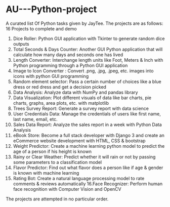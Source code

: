 # AU---Python-project
A curated list Of Python tasks given by JayTee.
The projects are as follows:
16 Projects to complete and demo
1. Dice Roller: Python GUI application with Tkinter to generate random dice outputs
2. Total Seconds & Days Counter: Another GUI Python application that will calculate how many days and seconds one has lived
3. Length Converter: Interchange length units like Foot, Meters & Inch with Python programming through a Python GUI application
4. Image to Icon Converter : Convert .png, .jpg, .jpeg, etc. images into icons with python GUI programming
5. Random element selector: Pass a certain number of choices like a blue dress or red dress and get a decision picked
6. Data Analysis: Analyze data with NumPy and pandas library
7. Data Visualization: Plot different visuals of data like bar charts, pie charts, graphs, area plots, etc. with matplotlib
8. Trees Survey Report: Generate a survey report with data science
9. User Credentials Data: Manage the credentials of users like first name, last name, email, etc.
10. Sales Data Report: Analyze the sales report in a week with Python Data Analysis
11. eBook Store: Become a full stack developer with Django 3 and create an eCommerce website development with HTML, CSS & bootstrap
12. Weight Predictor: Create a machine learning python model to predict the age of a person if his height is known
13. Rainy or Clear Weather: Predict whether it will rain or not by passing some parameters to a classification model
14. Flavor Predictor: Find out what flavor does a person like if age & gender is known with machine learning
15. Rating Bot: Create a natural language processing model to rate comments & reviews automatically
16.Face Recognizer: Perform human face recognition with Computer Vision and OpenCV

The projects are attempted in no particular order.









